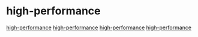 # high-performance

[high-performance](https://github.com/exaloop/codon)
[high-performance](https://github.com/EnzymeAD/Enzyme)
[high-performance](https://github.com/ArashPartow/exprtk)
[high-performance](https://github.com/plokhotnyuk/jsoniter-scala)
